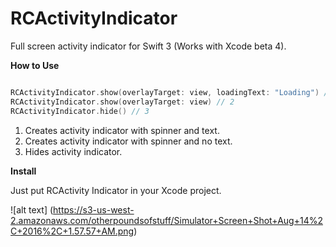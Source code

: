 # RCActivityIndicator
Full screen activity indicator for Swift 3 (Works with Xcode beta 4).

<b> How to Use </b>

```Swift

RCActivityIndicator.show(overlayTarget: view, loadingText: "Loading") // 1
RCActivityIndicator.show(overlayTarget: view) // 2
RCActivityIndicator.hide() // 3

```

1. Creates activity indicator with spinner and text.
2. Creates activity indicator with spinner and no text.
3. Hides activity indicator.

<b> Install </b>

Just put RCActivity Indicator in your Xcode project. 

![alt text] (https://s3-us-west-2.amazonaws.com/otherpoundsofstuff/Simulator+Screen+Shot+Aug+14%2C+2016%2C+1.57.57+AM.png)


